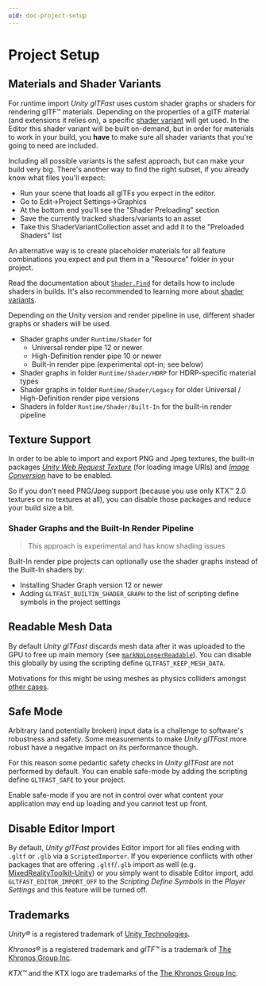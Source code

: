 ```yaml
---
uid: doc-project-setup
---
```


# Project Setup

## Materials and Shader Variants

For runtime import *Unity glTFast* uses custom shader graphs or shaders for rendering glTF&trade; materials. Depending on the properties of a glTF material (and extensions it relies on), a specific [shader variant][shader-variants] will get used. In the Editor this shader variant will be built on-demand, but in order for materials to work in your build, you **have** to make sure all shader variants that you're going to need are included.

Including all possible variants is the safest approach, but can make your build very big. There's another way to find the right subset, if you already know what files you'll expect:

- Run your scene that loads all glTFs you expect in the editor.
- Go to Edit->Project Settings->Graphics
- At the bottom end you'll see the "Shader Preloading" section
- Save the currently tracked shaders/variants to an asset
- Take this ShaderVariantCollection asset and add it to the "Preloaded Shaders" list

An alternative way is to create placeholder materials for all feature combinations you expect and put them in a "Resource" folder in your project.

Read the documentation about [`Shader.Find`](https://docs.unity3d.com/ScriptReference/Shader.Find.html) for details how to include shaders in builds. It's also recommended to learning more about [shader variants][shader-variants].

Depending on the Unity version and render pipeline in use, different shader graphs or shaders will be used.

- Shader graphs under `Runtime/Shader` for
  - Universal render pipe 12 or newer
  - High-Definition render pipe 10 or newer
  - Built-in render pipe (experimental opt-in; see below)
- Shader graphs in folder `Runtime/Shader/HDRP` for HDRP-specific material types
- Shader graphs in folder `Runtime/Shader/Legacy` for older Universal / High-Definition render pipe versions
- Shaders in folder `Runtime/Shader/Built-In` for the built-in render pipeline

## Texture Support

In order to be able to import and export PNG and Jpeg textures, the built-in packages [*Unity Web Request Texture*][uwrt] (for loading image URIs) and [*Image Conversion*][ImgConv] have to be enabled.

So if you don't need PNG/Jpeg support (because you use only KTX&trade; 2.0 textures or no textures at all), you can disable those packages and reduce your build size a bit.

### Shader Graphs and the Built-In Render Pipeline

> This approach is experimental and has know shading issues

Built-In render pipe projects can optionally use the shader graphs instead of the Built-In shaders by:

- Installing Shader Graph version 12 or newer
- Adding `GLTFAST_BUILTIN_SHADER_GRAPH` to the list of scripting define symbols in the project settings

## Readable Mesh Data

By default *Unity glTFast* discards mesh data after it was uploaded to the GPU to free up main memory (see [`markNoLongerReadable`](https://docs.unity3d.com/ScriptReference/Mesh.UploadMeshData.html)). You can disable this globally by using the scripting define `GLTFAST_KEEP_MESH_DATA`.

Motivations for this might be using meshes as physics colliders amongst [other cases](https://docs.unity3d.com/ScriptReference/Mesh-isReadable.html).

## Safe Mode

Arbitrary (and potentially broken) input data is a challenge to software's robustness and safety. Some measurements to make *Unity glTFast* more robust have a negative impact on its performance though.

For this reason some pedantic safety checks in *Unity glTFast* are not performed by default. You can enable safe-mode by adding the scripting define `GLTFAST_SAFE` to your project.

Enable safe-mode if you are not in control over what content your application may end up loading and you cannot test up front.

## Disable Editor Import

By default, *Unity glTFast* provides Editor import for all files ending with `.gltf` or `.glb` via a `ScriptedImporter`.
If you experience conflicts with other packages that are offering `.gltf`/`.glb` import as well (e.g. [MixedRealityToolkit-Unity][MRTK]) or you simply want to disable Editor import,
add `GLTFAST_EDITOR_IMPORT_OFF` to the *Scripting Define Symbols* in the *Player Settings* and this feature will be turned off.

## Trademarks

*Unity&reg;* is a registered trademark of [Unity Technologies][Unity].

*Khronos&reg;* is a registered trademark and *glTF&trade;* is a trademark of [The Khronos Group Inc][Khronos].

*KTX&trade;* and the KTX logo are trademarks of the [The Khronos Group Inc][khronos].

[ImgConv]: https://docs.unity3d.com/2021.3/Documentation/ScriptReference/UnityEngine.ImageConversionModule.html
[Khronos]: https://www.khronos.org
[MRTK]: https://github.com/microsoft/MixedRealityToolkit-Unity
[shader-variants]: https://docs.unity3d.com/Manual/shader-variants.html
[Unity]: https://unity.com
[uwrt]: https://docs.unity3d.com/2021.3/Documentation/ScriptReference/UnityEngine.UnityWebRequestTextureModule.html
